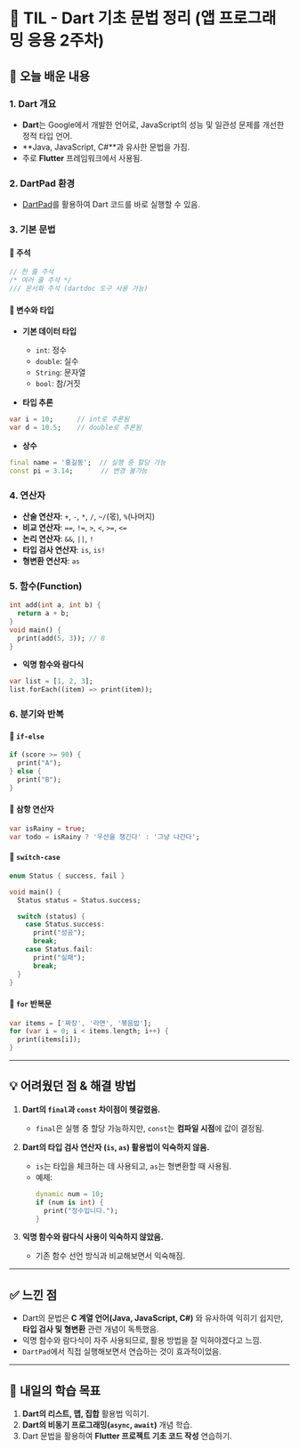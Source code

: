 # 📌 TIL - Dart 기초 문법 정리 (앱 프로그래밍 응용 2주차)

## 🚀 오늘 배운 내용  
### 1. **Dart 개요**  
- **Dart**는 Google에서 개발한 언어로, JavaScript의 성능 및 일관성 문제를 개선한 정적 타입 언어.
- **Java, JavaScript, C#**과 유사한 문법을 가짐.
- 주로 **Flutter** 프레임워크에서 사용됨.

### 2. **DartPad 환경**  
- [DartPad](https://dartpad.dev/)를 활용하여 Dart 코드를 바로 실행할 수 있음.

### 3. **기본 문법**  
#### 🔹 주석  
```dart
// 한 줄 주석
/* 여러 줄 주석 */
/// 문서화 주석 (dartdoc 도구 사용 가능)
```

#### 🔹 변수와 타입  
- **기본 데이터 타입**  
  - `int`: 정수  
  - `double`: 실수  
  - `String`: 문자열  
  - `bool`: 참/거짓  

- **타입 추론**  
```dart
var i = 10;      // int로 추론됨
var d = 10.5;    // double로 추론됨
```

- **상수**  
```dart
final name = '홍길동';  // 실행 중 할당 가능
const pi = 3.14;       // 변경 불가능
```

### 4. **연산자**  
- **산술 연산자**: `+`, `-`, `*`, `/`, `~/`(몫), `%`(나머지)  
- **비교 연산자**: `==`, `!=`, `>`, `<`, `>=`, `<=`  
- **논리 연산자**: `&&`, `||`, `!`  
- **타입 검사 연산자**: `is`, `is!`  
- **형변환 연산자**: `as`  

### 5. **함수(Function)**  
```dart
int add(int a, int b) {
  return a + b;
}
void main() {
  print(add(5, 3)); // 8
}
```

- **익명 함수와 람다식**  
```dart
var list = [1, 2, 3];
list.forEach((item) => print(item));
```

### 6. **분기와 반복**  
#### 🔹 `if-else`  
```dart
if (score >= 90) {
  print("A");
} else {
  print("B");
}
```

#### 🔹 삼항 연산자  
```dart
var isRainy = true;
var todo = isRainy ? '우산을 챙긴다' : '그냥 나간다';
```

#### 🔹 `switch-case`  
```dart
enum Status { success, fail }

void main() {
  Status status = Status.success;

  switch (status) {
    case Status.success:
      print("성공");
      break;
    case Status.fail:
      print("실패");
      break;
  }
}
```

#### 🔹 `for` 반복문  
```dart
var items = ['짜장', '라면', '볶음밥'];
for (var i = 0; i < items.length; i++) {
  print(items[i]);
}
```

---

## 💡 어려웠던 점 & 해결 방법  
1. **Dart의 `final`과 `const` 차이점이 헷갈렸음.**  
   - `final`은 실행 중 할당 가능하지만, `const`는 **컴파일 시점**에 값이 결정됨.

2. **Dart의 타입 검사 연산자 (`is`, `as`) 활용법이 익숙하지 않음.**  
   - `is`는 타입을 체크하는 데 사용되고, `as`는 형변환할 때 사용됨.
   - 예제:
     ```dart
     dynamic num = 10;
     if (num is int) {
       print("정수입니다.");
     }
     ```
   
3. **익명 함수와 람다식 사용이 익숙하지 않았음.**  
   - 기존 함수 선언 방식과 비교해보면서 익숙해짐.

---

## ✅ 느낀 점  
- Dart의 문법은 **C 계열 언어(Java, JavaScript, C#)** 와 유사하여 익히기 쉽지만, **타입 검사 및 형변환** 관련 개념이 독특했음.
- 익명 함수와 람다식이 자주 사용되므로, 활용 방법을 잘 익혀야겠다고 느낌.
- `DartPad`에서 직접 실행해보면서 연습하는 것이 효과적이었음.

---

## 🎯 내일의 학습 목표  
1. **Dart의 리스트, 맵, 집합** 활용법 익히기.
2. **Dart의 비동기 프로그래밍(`async`, `await`)** 개념 학습.
3. Dart 문법을 활용하여 **Flutter 프로젝트 기초 코드 작성** 연습하기.

